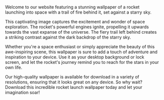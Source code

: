 <!--
Write me content for website with wallpaper "An image of a rocket launching into space with a trail of fire behind it, set against a starry sky."
-->

<!--font:"Open Sans"-->

Welcome to our website featuring a stunning wallpaper of a rocket launching into space with a trail of fire behind it, set against a starry sky. 

This captivating image captures the excitement and wonder of space exploration. The rocket's powerful engines ignite, propelling it upwards towards the vast expanse of the universe. The fiery trail left behind creates a striking contrast against the dark backdrop of the starry sky.

Whether you're a space enthusiast or simply appreciate the beauty of this awe-inspiring scene, this wallpaper is sure to add a touch of adventure and inspiration to your device. Use it as your desktop background or lock screen, and let the rocket's journey remind you to reach for the stars in your own life.

Our high-quality wallpaper is available for download in a variety of resolutions, ensuring that it looks great on any device. So why wait? Download this incredible rocket launch wallpaper today and let your imagination soar!
